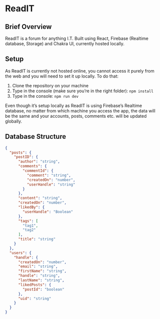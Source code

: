 # ReadIT

## Brief Overview
ReadIT is a forum for anything I.T. Built using React, Firebase (Realtime database, Storage) and Chakra UI, currently hosted locally.

## Setup
As ReadIT is currently not hosted online, you cannot access it purely from the web and you will need to set it up locally. To do that:
1. Clone the repository on your machine
2. Type in the console (make sure you’re in the right folder): `npm install`
3. Type in the console: `npm run dev`

Even though it’s setup locally as ReadIT is using Firebase’s Realtime database, no matter from which machine you access the app, the data will be the same and your accounts, posts, comments etc. will be updated globally.

## Database Structure
```json
{
  "posts": {
    "postID": {
      "author": "string",
      "comments": {
        "commentId": {
          "comment": "string",
          "createdOn": "number",
          "userHandle": "string"
        }
      },
      "content": "string",
      "createdOn": "number",
      "likedBy": {
        "userHandle": "Boolean"
      },
      "tags": [
        "tag1",
        "tag2"
      ],
      "title": "string"
    }
  },
  "users": {
    "handle": {
      "createdOn": "number",
      "email": "string",
      "firstName": "string",
      "handle": "string",
      "lastName": "string",
      "likedPosts": {
        "postId": "boolean"
      },
      "uid": "string"
    }
  }
}
